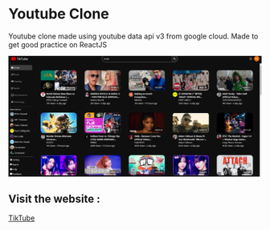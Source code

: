# Youtube Clone
Youtube clone made using youtube data api v3 from google cloud. Made to get good practice on ReactJS

![App Screenshot](screenshot.png)

## Visit the website :
[TikTube](https://tiktube-yt-clone.netlify.app/)
